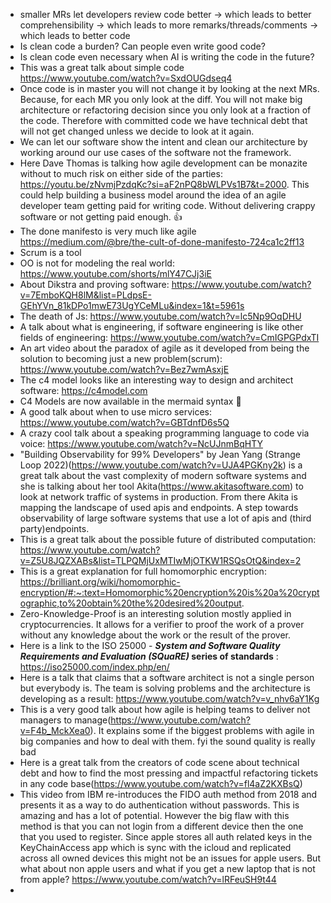 - smaller MRs let developers review code better -> which leads to better comprehensibility -> which leads to more remarks/threads/comments -> which leads to better code
- Is clean code a burden? Can people even write good code?
- Is clean code even necessary when AI is writing the code in the future?
- This was a great talk about simple code https://www.youtube.com/watch?v=SxdOUGdseq4
- Once code is in master you will not change it by looking at the next MRs. Because, for each MR you only look at the diff. You will not make big architecture or refactoring decision since you only look at a fraction of the code. Therefore with committed code we have technical debt that will not get changed unless we decide to look at it again.
- We can let our software show the intent and clean our architecture by working around our use cases of the software not the framework.
- Here Dave Thomas is talking how agile development can be monazite without to much risk on either side of the parties: https://youtu.be/zNvmjPzdqKc?si=aF2nPQ8bWLPVs1B7&t=2000. This could help building a business model around the idea of an agile developer team getting paid for writing code. Without delivering crappy software or not getting paid enough. 👍
- The done manifesto is very much like agile https://medium.com/@bre/the-cult-of-done-manifesto-724ca1c2ff13
- Scrum is a tool
- OO is not for modeling the real world: https://www.youtube.com/shorts/mlY47CJj3iE
- About Dikstra and proving software: https://www.youtube.com/watch?v=7EmboKQH8lM&list=PLdpsE-GEhYVn_81kDPo1mwE73UgYCeMLu&index=1&t=5961s
- The death of Js: https://www.youtube.com/watch?v=lc5Np9OqDHU
- A talk about what is engineering, if software engineering is like other fields of engineering: https://www.youtube.com/watch?v=CmIGPGPdxTI
- An art video about the paradox of agile as it developed from being the solution to becoming just a new problem(scrum): https://www.youtube.com/watch?v=Bez7wmAsxjE
- The c4 model looks like an interesting way to design and architect software: https://c4model.com
- C4 Models are now available in the mermaid syntax 🎉
- A good talk about when to use micro services: https://www.youtube.com/watch?v=GBTdnfD6s5Q
- A crazy cool talk about a speaking programming language to code via voice: https://www.youtube.com/watch?v=NcUJnmBqHTY 
- "Building Observability for 99% Developers" by Jean Yang (Strange Loop 2022)(https://www.youtube.com/watch?v=UJA4PGKny2k) is a great talk about the vast complexity of modern software systems and she is talking about her tool Akita(https://www.akitasoftware.com) to look at network traffic of systems in production. From there Akita is mapping the landscape of used apis and endpoints. A step towards observability of large software systems that use a lot of apis and (third party)endpoints.
- This is a great talk about the possible future of distributed computation: https://www.youtube.com/watch?v=Z5U8JQZXABs&list=TLPQMjUxMTIwMjOTKW1RSQsOtQ&index=2
- This is a great explanation for full homomorphic encryption: https://brilliant.org/wiki/homomorphic-encryption/#:~:text=Homomorphic%20encryption%20is%20a%20cryptographic,to%20obtain%20the%20desired%20output.
- Zero-Knowledge-Proof is an interesting solution mostly applied in cryptocurrencies. It allows for a verifier to proof the work of a prover without any knowledge about the work or the result of the prover.
- Here is a link to the ISO 25000 - **_System and Software Quality Requirements and Evaluation (SQuaRE)_ series of standards** : https://iso25000.com/index.php/en/
- Here is a talk that claims that a software architect is not a single person but everybody is. The team is solving problems and the architecture is developing as a result: https://www.youtube.com/watch?v=v_nhv6aY1Kg
- This is a very good talk about how agile is helping teams to deliver not managers to manage(https://www.youtube.com/watch?v=F4b_MckXea0). It explains some if the biggest problems with agile in big companies and how to deal with them. fyi the sound quality is really bad
- Here is a great talk from the creators of code scene about technical debt and how to find the most pressing and impactful refactoring tickets in any code base(https://www.youtube.com/watch?v=fl4aZ2KXBsQ)
- This video from IBM re-introduces the FIDO auth method from 2018 and presents it as a way to do authentication without passwords. This is amazing and has a lot of potential. However the big flaw with this method is that you can not login from a different device then the one that you used to register. Since apple stores all auth related keys in the KeyChainAccess app which is sync with the icloud and replicated across all owned devices this might not be an issues for apple users. But what about non apple users and what if you get a new laptop that is not from apple? https://www.youtube.com/watch?v=lRFeuSH9t44
- 